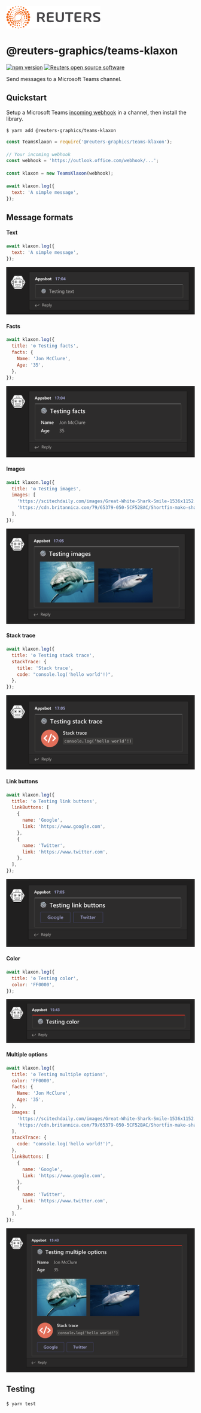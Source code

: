 ![](badge.svg)

# @reuters-graphics/teams-klaxon

[![npm version](https://badge.fury.io/js/%40reuters-graphics%2Fteams-klaxon.svg)](https://badge.fury.io/js/%40reuters-graphics%2Fteams-klaxon) [![Reuters open source software](https://badgen.net/badge/Reuters/open%20source/?color=ff8000)](https://github.com/reuters-graphics/)

Send messages to a Microsoft Teams channel.

## Quickstart

Setup a Microsoft Teams [incoming webhook](https://docs.microsoft.com/en-us/microsoftteams/platform/webhooks-and-connectors/how-to/add-incoming-webhook) in a channel, then install the library.

```
$ yarn add @reuters-graphics/teams-klaxon
```

```javascript
const TeamsKlaxon = require('@reuters-graphics/teams-klaxon');

// Your incoming webhook
const webhook = 'https://outlook.office.com/webhook/...';

const klaxon = new TeamsKlaxon(webhook);

await klaxon.log({
  text: 'A simple message',
});
```

## Message formats

#### Text

```javascript
await klaxon.log({
  text: 'A simple message',
});
```

![](./images/text.png)

#### Facts

```javascript
await klaxon.log({
  title: '⚙️ Testing facts',
  facts: {
    Name: 'Jon McClure',
    Age: '35',
  },
});
```

![](./images/facts.png)

#### Images

```javascript
await klaxon.log({
  title: '⚙️ Testing images',
  images: [
    'https://scitechdaily.com/images/Great-White-Shark-Smile-1536x1152.jpg',
    'https://cdn.britannica.com/79/65379-050-5CF52BAC/Shortfin-mako-shark-seas.jpg',
  ],
});
```

![](./images/images.png)

#### Stack trace

```javascript
await klaxon.log({
  title: '⚙️ Testing stack trace',
  stackTrace: {
    title: 'Stack trace',
    code: "console.log('hello world'!)",
  },
});
```

![](./images/stack-trace.png)

#### Link buttons

```javascript
await klaxon.log({
  title: '⚙️ Testing link buttons',
  linkButtons: [
    {
      name: 'Google',
      link: 'https://www.google.com',
    },
    {
      name: 'Twitter',
      link: 'https://www.twitter.com',
    },
  ],
});
```

![](./images/link-buttons.png)

#### Color

```javascript
await klaxon.log({
  title: '⚙️ Testing color',
  color: 'FF0000',
});
```

![](./images/color.png)

#### Multiple options

```javascript
await klaxon.log({
  title: '⚙️ Testing multiple options',
  color: 'FF0000',
  facts: {
    Name: 'Jon McClure',
    Age: '35',
  },
  images: [
    'https://scitechdaily.com/images/Great-White-Shark-Smile-1536x1152.jpg',
    'https://cdn.britannica.com/79/65379-050-5CF52BAC/Shortfin-mako-shark-seas.jpg',
  ],
  stackTrace: {
    code: "console.log('hello world!')",
  },
  linkButtons: [
    {
      name: 'Google',
      link: 'https://www.google.com',
    },
    {
      name: 'Twitter',
      link: 'https://www.twitter.com',
    },
  ],
});
```

![](./images/multiple.png)

## Testing

```
$ yarn test
```
